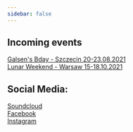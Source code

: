 ```yaml
---
sidebar: false
---
```


## Incoming events
[Galsen's Bday - Szczecin 20-23.08.2021](https://www.facebook.com/events/510765229986058) <br/>
[Lunar Weekend - Warsaw 15-18.10.2021](https://www.facebook.com/events/211579514195249) <br />

## Social Media:
[Soundcloud](https://soundcloud.com/papaluc) <br/>
[Facebook](https://www.facebook.com/djpapaluc) <br />
[Instagram](https://www.instagram.com/dj.papaluc) <br />

